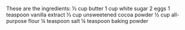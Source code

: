 These are the ingredients:
½ cup butter
1 cup white sugar
2 eggs
1 teaspoon vanilla extract
⅓ cup unsweetened cocoa powder
½ cup all-purpose flour
¼ teaspoon salt
¼ teaspoon baking powder